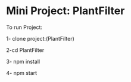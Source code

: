  # Mini Project: PlantFilter

To run Project:

1- clone project:(PlantFilter)

2-cd PlantFilter

3- npm install

4- npm start
